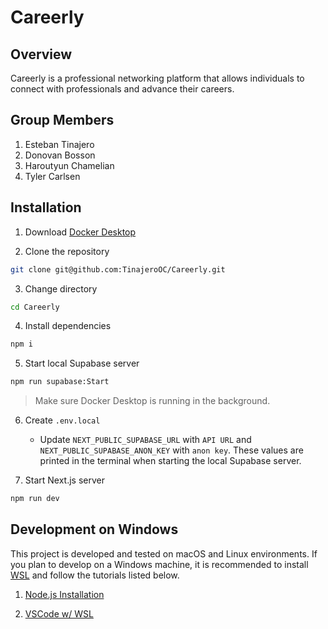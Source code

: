 # Careerly

## Overview

Careerly is a professional networking platform that allows individuals to connect with professionals and advance their careers.

## Group Members

1. Esteban Tinajero
2. Donovan Bosson
3. Haroutyun Chamelian
4. Tyler Carlsen

## Installation

1. Download [Docker Desktop](https://www.docker.com/products/docker-desktop/)

2. Clone the repository

```bash
git clone git@github.com:TinajeroOC/Careerly.git
```

3. Change directory

```bash
cd Careerly
```

4. Install dependencies

```bash
npm i
```

5. Start local Supabase server

```bash
npm run supabase:Start
```

> Make sure Docker Desktop is running in the background.

6. Create `.env.local`

   - Update `NEXT_PUBLIC_SUPABASE_URL` with `API URL` and `NEXT_PUBLIC_SUPABASE_ANON_KEY` with `anon key`. These values are printed in the terminal when starting the local Supabase server.

7. Start Next.js server

```bash
npm run dev
```

## Development on Windows

This project is developed and tested on macOS and Linux environments. If you plan to develop on a Windows machine, it is recommended to install [WSL](https://learn.microsoft.com/en-us/windows/wsl/install) and follow the tutorials listed below.

1. [Node.js Installation](https://learn.microsoft.com/en-us/windows/dev-environment/javascript/nodejs-on-wsl)

2. [VSCode w/ WSL](https://code.visualstudio.com/docs/remote/wsl)
